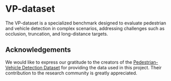 # VP-dataset
The VP-dataset is a specialized benchmark designed to evaluate pedestrian and vehicle detection in complex scenarios, addressing challenges such as occlusion, truncation, and long-distance targets. 
## Acknowledgements

We would like to express our gratitude to the creators of the [Pedestrian-Vehicle Detection Dataset](https://aistudio.baidu.com/datasetdetail/143958) for providing the data used in this project. Their contribution to the research community is greatly appreciated.
